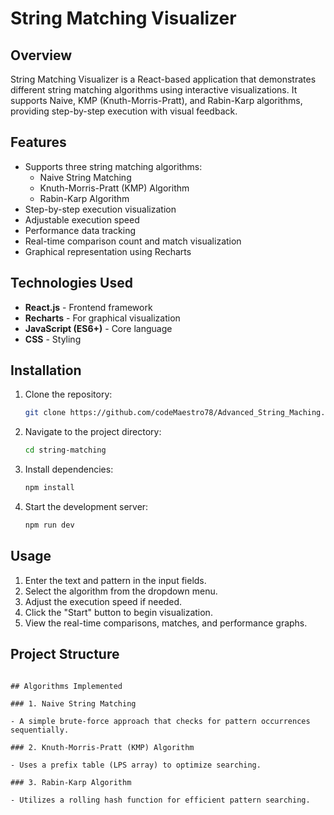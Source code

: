 # String Matching Visualizer

## Overview

String Matching Visualizer is a React-based application that demonstrates different string matching algorithms using interactive visualizations. It supports Naive, KMP (Knuth-Morris-Pratt), and Rabin-Karp algorithms, providing step-by-step execution with visual feedback.

## Features

- Supports three string matching algorithms:
  - Naive String Matching
  - Knuth-Morris-Pratt (KMP) Algorithm
  - Rabin-Karp Algorithm
- Step-by-step execution visualization
- Adjustable execution speed
- Performance data tracking
- Real-time comparison count and match visualization
- Graphical representation using Recharts

## Technologies Used

- **React.js** - Frontend framework
- **Recharts** - For graphical visualization
- **JavaScript (ES6+)** - Core language
- **CSS** - Styling

## Installation

1. Clone the repository:
   ```sh
   git clone https://github.com/codeMaestro78/Advanced_String_Maching.git
   ```
2. Navigate to the project directory:
   ```sh
   cd string-matching
   ```
3. Install dependencies:
   ```sh
   npm install
   ```
4. Start the development server:
   ```sh
   npm run dev
   ```

## Usage

1. Enter the text and pattern in the input fields.
2. Select the algorithm from the dropdown menu.
3. Adjust the execution speed if needed.
4. Click the "Start" button to begin visualization.
5. View the real-time comparisons, matches, and performance graphs.

## Project Structure

```

## Algorithms Implemented

### 1. Naive String Matching

- A simple brute-force approach that checks for pattern occurrences sequentially.

### 2. Knuth-Morris-Pratt (KMP) Algorithm

- Uses a prefix table (LPS array) to optimize searching.

### 3. Rabin-Karp Algorithm

- Utilizes a rolling hash function for efficient pattern searching.

